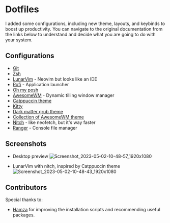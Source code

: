 # Dotfiles
I added some configurations, including new theme, layouts, and keybinds to boost up productivity. You can navigate to the original documentation from the links below to understand and decide what you are going to do with your system.

## Configurations
- [Git](https://git-scm.com/book/en/v2/Customizing-Git-Git-Configuration)
- [Zsh](https://ohmyz.sh/)
- [LunarVim](https://www.lunarvim.org/docs/installation) - Neovim but looks like an IDE
- [Rofi](https://github.com/catppuccin/rofi/tree/main/deathemonic) - Application launcher
- [Oh my posh](https://ohmyposh.dev/docs/)
- [AwesomeWM](https://awesomewm.org/doc/api/documentation/07-my-first-awesome.md.html#) - Dynamic tilling window manager
- [Catppuccin theme](https://github.com/catppuccin/catppuccin)
- [Kitty](https://sw.kovidgoyal.net/kitty/binary/)
- [Dark matter grub theme](https://gitlab.com/VandalByte/darkmatter-grub-theme)
- [Collection of AwesomeWM theme](https://github.com/lcpz/awesome-copycats)
- [Nitch](https://github.com/ssleert/nitch) - like neofetch, but it's way faster
- [Ranger](https://ranger.github.io/) - Console file manager

## Screenshots
- Desktop preview
![Screenshot_2023-05-02-10-48-57_1920x1080](https://user-images.githubusercontent.com/61068720/235718995-d3bd1bd9-53cc-45e7-b44f-ab0e184fd57a.png)

- LunarVim with nitch, inspired by Catppuccin theme
![Screenshot_2023-05-02-10-48-43_1920x1080](https://user-images.githubusercontent.com/61068720/235719073-25941152-3121-41b6-b869-a163c3523a5d.png)


## Contributors
Special thanks to:
- [Hamza](https://github.com/Hamza12700) for improving the installation scripts and recommending useful packages.
